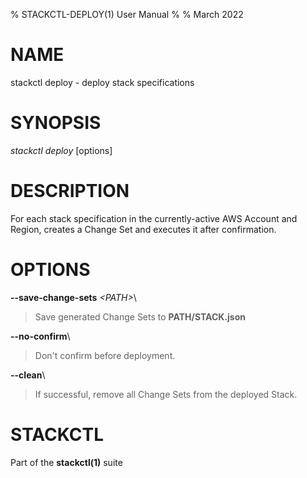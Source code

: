 % STACKCTL-DEPLOY(1) User Manual
%
% March 2022

# NAME

stackctl deploy - deploy stack specifications

# SYNOPSIS

*stackctl deploy* \[options]

# DESCRIPTION

For each stack specification in the currently-active AWS Account and Region,
creates a Change Set and executes it after confirmation.

# OPTIONS

**\--save-change-sets** *\<PATH\>*\

> Save generated Change Sets to **PATH/STACK.json**

**\--no-confirm**\

> Don't confirm before deployment.

**\--clean**\

> If successful, remove all Change Sets from the deployed Stack.

# STACKCTL

Part of the **stackctl(1)** suite
